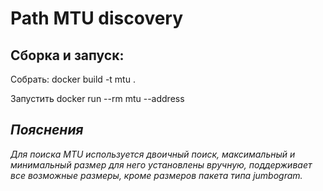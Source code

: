# Path MTU discovery

## Сборка и запуск:

Собрать:
docker build -t mtu .

Запустить
docker run --rm mtu --address <address>

## Пояснения
Для поиска MTU используется двоичный поиск, максимальный и минимальный размер для него установлены вручную, поддерживает все возможные размеры, кроме размеров пакета типа jumbogram. 
